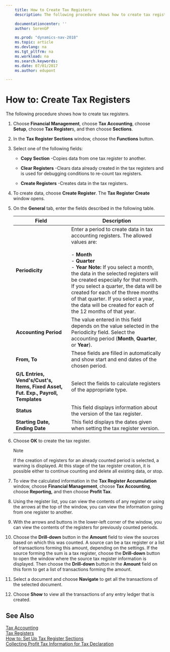 ```yaml
---
    title: How to Create Tax Registers 
    description: The following procedure shows how to create tax registers.

    documentationcenter: ''
    author: SorenGP

    ms.prod: "dynamics-nav-2018"
    ms.topic: article
    ms.devlang: na
    ms.tgt_pltfrm: na
    ms.workload: na
    ms.search.keywords:
    ms.date: 07/01/2017
    ms.author: edupont

---
```

# How to: Create Tax Registers
The following procedure shows how to create tax registers.  

1. Choose **Financial Management**, choose **Tax Accounting**, choose **Setup**, choose **Tax Register**s, and then choose **Sections**.  

2. In the **Tax Register Sections** window, choose the **Functions** button.  

3. Select one of the following fields:  

   - **Copy Section** -Copies data from one tax register to another.  

   - **Clear Registers** -Clears data already created in the tax registers and is used for debugging conditions to re-count tax registers.  

   - **Create Registers** -Creates data in the tax registers<strong>.</strong>  

4. To create data, choose **Create Register**. The **Tax Register Create** window opens.  

5. On the **General** tab, enter the fields described in the following table.  


   |                                       Field                                       |                                                                                                                                                                                                                          Description                                                                                                                                                                                                                           |
   |-----------------------------------------------------------------------------------|----------------------------------------------------------------------------------------------------------------------------------------------------------------------------------------------------------------------------------------------------------------------------------------------------------------------------------------------------------------------------------------------------------------------------------------------------------------|
   |                                  **Periodicity**                                  | Enter a period to create data in tax accounting registers. The allowed values are:<br /><br /> -   **Month**<br />-   **Quarter**<br />-   **Year** **Note:**      If you select a month, the data in the selected registers will be created especially for that month. If you select a quarter, the data will be created for each of the three months of that quarter. If you select a year, the data will be created for each of the 12 months of that year. |
   |                               **Accounting Period**                               |                                                                                                                                                  The value entered in this field depends on the value selected in the Periodicity field. Select the accounting period (**Month**, **Quarter**, or **Year**).                                                                                                                                                   |
   |                                   **From, To**                                    |                                                                                                                                                                                  These fields are filled in automatically and show start and end dates of the chosen period.                                                                                                                                                                                   |
   | **G/L Entries, Vend's/Cust's, Items, Fixed Asset, Fut. Exp., Payroll, Templates** |                                                                                                                                                                                               Select the fields to calculate registers of the appropriate type.                                                                                                                                                                                                |
   |                                    **Status**                                     |                                                                                                                                                                                             This field displays information about the version of the tax register.                                                                                                                                                                                             |
   |                          **Starting Date, Ending Date**                           |                                                                                                                                                                                           This field displays the dates given when setting the tax register version.                                                                                                                                                                                           |


6. Choose **OK** to create the tax register.  

   > [!NOTE]  
   >  If the creation of registers for an already counted period is selected, a warning is displayed. At this stage of the tax register creation, it is possible either to continue counting and delete all existing data, or stop.  

7. To view the calculated information in the **Tax Register Accumulation** window, choose **Financial Management**, choose **Tax Accounting**, choose **Reporting,** and then choose **Profit Tax**.  

8. Using the register list, you can view the contents of any register or using the arrows at the top of the window, you can view the information going from one register to another.  

9. With the arrows and buttons in the lower-left corner of the window, you can view the contents of the registers for previously counted periods.  

10. Choose the **Drill-down** button in the **Amount** field to view the sources based on which this was counted. A source can be a tax register or a list of transactions forming this amount, depending on the settings. If the source forming the sum is a tax register, choose the **Drill-down** button to open the window where the source tax register information is displayed. Then choose the **Drill-down** button in the **Amount** field on this form to get a list of transactions forming the amount.  

11. Select a document and choose **Navigate** to get all the transactions of the selected document.  

12. Choose **Show** to view all the transactions of any entry ledger that is created.  

## See Also  
 [Tax Accounting](tax-accounting.md)   
 [Tax Registers](tax-registers.md)   
 [How to: Set Up Tax Register Sections](how-to-set-up-tax-register-sections.md)   
 [Collecting Profit Tax Information for Tax Declaration](collecting-profit-tax-information-for-tax-declaration.md)
